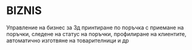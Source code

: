 # BIZNIS
Управление на бизнес за 3д принтиране по поръчка с приемане на поръчки, следене на статус на поръчки, профилиране на клиентите, автоматично изготвяне на товарителници и др
